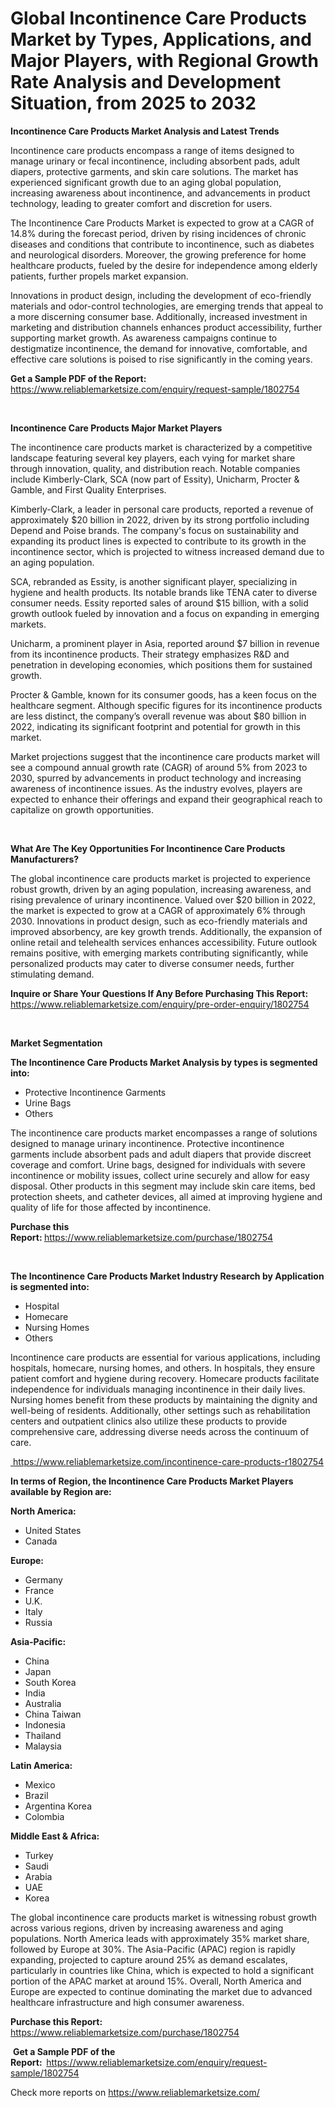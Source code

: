 <p><h1>Global Incontinence Care Products Market by Types, Applications, and Major Players, with Regional Growth Rate Analysis and Development Situation, from 2025 to 2032</h1></p><p><strong>Incontinence Care Products Market Analysis and Latest Trends</strong></p>
<p><p>Incontinence care products encompass a range of items designed to manage urinary or fecal incontinence, including absorbent pads, adult diapers, protective garments, and skin care solutions. The market has experienced significant growth due to an aging global population, increasing awareness about incontinence, and advancements in product technology, leading to greater comfort and discretion for users. </p><p>The Incontinence Care Products Market is expected to grow at a CAGR of 14.8% during the forecast period, driven by rising incidences of chronic diseases and conditions that contribute to incontinence, such as diabetes and neurological disorders. Moreover, the growing preference for home healthcare products, fueled by the desire for independence among elderly patients, further propels market expansion. </p><p>Innovations in product design, including the development of eco-friendly materials and odor-control technologies, are emerging trends that appeal to a more discerning consumer base. Additionally, increased investment in marketing and distribution channels enhances product accessibility, further supporting market growth. As awareness campaigns continue to destigmatize incontinence, the demand for innovative, comfortable, and effective care solutions is poised to rise significantly in the coming years.</p></p>
<p><strong>Get a Sample PDF of the Report:&nbsp;</strong> <a href="https://www.reliablemarketsize.com/enquiry/request-sample/1802754?utm_campaign=3123&utm_medium=2&utm_source=Github&utm_content=ia&utm_term=08032025&utm_id=incontinence-care-products">https://www.reliablemarketsize.com/enquiry/request-sample/1802754</a></p>
<p>&nbsp;</p>
<p><strong>Incontinence Care Products Major Market Players</strong></p>
<p><p>The incontinence care products market is characterized by a competitive landscape featuring several key players, each vying for market share through innovation, quality, and distribution reach. Notable companies include Kimberly-Clark, SCA (now part of Essity), Unicharm, Procter & Gamble, and First Quality Enterprises.</p><p>Kimberly-Clark, a leader in personal care products, reported a revenue of approximately $20 billion in 2022, driven by its strong portfolio including Depend and Poise brands. The company's focus on sustainability and expanding its product lines is expected to contribute to its growth in the incontinence sector, which is projected to witness increased demand due to an aging population.</p><p>SCA, rebranded as Essity, is another significant player, specializing in hygiene and health products. Its notable brands like TENA cater to diverse consumer needs. Essity reported sales of around $15 billion, with a solid growth outlook fueled by innovation and a focus on expanding in emerging markets.</p><p>Unicharm, a prominent player in Asia, reported around $7 billion in revenue from its incontinence products. Their strategy emphasizes R&D and penetration in developing economies, which positions them for sustained growth.</p><p>Procter & Gamble, known for its consumer goods, has a keen focus on the healthcare segment. Although specific figures for its incontinence products are less distinct, the company’s overall revenue was about $80 billion in 2022, indicating its significant footprint and potential for growth in this market.</p><p>Market projections suggest that the incontinence care products market will see a compound annual growth rate (CAGR) of around 5% from 2023 to 2030, spurred by advancements in product technology and increasing awareness of incontinence issues. As the industry evolves, players are expected to enhance their offerings and expand their geographical reach to capitalize on growth opportunities.</p></p>
<p>&nbsp;</p>
<p><strong>What Are The Key Opportunities For Incontinence Care Products Manufacturers?</strong></p>
<p><p>The global incontinence care products market is projected to experience robust growth, driven by an aging population, increasing awareness, and rising prevalence of urinary incontinence. Valued over $20 billion in 2022, the market is expected to grow at a CAGR of approximately 6% through 2030. Innovations in product design, such as eco-friendly materials and improved absorbency, are key growth trends. Additionally, the expansion of online retail and telehealth services enhances accessibility. Future outlook remains positive, with emerging markets contributing significantly, while personalized products may cater to diverse consumer needs, further stimulating demand.</p></p>
<p><strong>Inquire or Share Your Questions If Any Before Purchasing This Report:</strong> <a href="https://www.reliablemarketsize.com/enquiry/pre-order-enquiry/1802754?utm_campaign=3123&utm_medium=2&utm_source=Github&utm_content=ia&utm_term=08032025&utm_id=incontinence-care-products">https://www.reliablemarketsize.com/enquiry/pre-order-enquiry/1802754</a></p>
<p>&nbsp;</p>
<p><strong>Market Segmentation</strong></p>
<p><strong>The Incontinence Care Products Market Analysis by types is segmented into:</strong></p>
<p><ul><li>Protective Incontinence Garments</li><li>Urine Bags</li><li>Others</li></ul></p>
<p><p>The incontinence care products market encompasses a range of solutions designed to manage urinary incontinence. Protective incontinence garments include absorbent pads and adult diapers that provide discreet coverage and comfort. Urine bags, designed for individuals with severe incontinence or mobility issues, collect urine securely and allow for easy disposal. Other products in this segment may include skin care items, bed protection sheets, and catheter devices, all aimed at improving hygiene and quality of life for those affected by incontinence.</p></p>
<p><strong>Purchase this Report:&nbsp;</strong><a href="https://www.reliablemarketsize.com/purchase/1802754?utm_campaign=3123&utm_medium=2&utm_source=Github&utm_content=ia&utm_term=08032025&utm_id=incontinence-care-products">https://www.reliablemarketsize.com/purchase/1802754</a></p>
<p>&nbsp;</p>
<p><strong>The Incontinence Care Products Market Industry Research by Application is segmented into:</strong></p>
<p><ul><li>Hospital</li><li>Homecare</li><li>Nursing Homes</li><li>Others</li></ul></p>
<p><p>Incontinence care products are essential for various applications, including hospitals, homecare, nursing homes, and others. In hospitals, they ensure patient comfort and hygiene during recovery. Homecare products facilitate independence for individuals managing incontinence in their daily lives. Nursing homes benefit from these products by maintaining the dignity and well-being of residents. Additionally, other settings such as rehabilitation centers and outpatient clinics also utilize these products to provide comprehensive care, addressing diverse needs across the continuum of care.</p></p>
<p><a href="https://www.reliablemarketsize.com/incontinence-care-products-r1802754?utm_campaign=3123&utm_medium=2&utm_source=Github&utm_content=ia&utm_term=08032025&utm_id=incontinence-care-products">&nbsp;https://www.reliablemarketsize.com/incontinence-care-products-r1802754</a></p>
<p><strong>In terms of Region, the Incontinence Care Products Market Players available by Region are:</strong></p>
<p>
    <p> <strong> North America: </strong>
        <ul>
            <li>United States</li>
            <li>Canada</li>
        </ul>
        </p> 
    <p> <strong> Europe: </strong>
        <ul>
            <li>Germany</li>
            <li>France</li>
            <li>U.K.</li>
            <li>Italy</li>
            <li>Russia</li>
        </ul>
        </p> 
    <p> <strong> Asia-Pacific: </strong>
        <ul>
            <li>China</li>
            <li>Japan</li>
            <li>South Korea</li>
            <li>India</li>
            <li>Australia</li>
            <li>China Taiwan</li>
            <li>Indonesia</li>
            <li>Thailand</li>
            <li>Malaysia</li>
        </ul>
        </p> 
    <p> <strong> Latin America: </strong>
        <ul>
            <li>Mexico</li>
            <li>Brazil</li>
            <li>Argentina Korea</li>
            <li>Colombia</li>
        </ul>
        </p> 
    <p> <strong> Middle East & Africa: </strong>
        <ul>
            <li>Turkey</li>
            <li>Saudi</li>
            <li>Arabia</li>
            <li>UAE</li>
            <li>Korea</li>
        </ul>
    </p>
    </p>
<p><p>The global incontinence care products market is witnessing robust growth across various regions, driven by increasing awareness and aging populations. North America leads with approximately 35% market share, followed by Europe at 30%. The Asia-Pacific (APAC) region is rapidly expanding, projected to capture around 25% as demand escalates, particularly in countries like China, which is expected to hold a significant portion of the APAC market at around 15%. Overall, North America and Europe are expected to continue dominating the market due to advanced healthcare infrastructure and high consumer awareness.</p></p>
<p><strong>Purchase this Report: </strong><a href="https://www.reliablemarketsize.com/purchase/1802754?utm_campaign=3123&utm_medium=2&utm_source=Github&utm_content=ia&utm_term=08032025&utm_id=incontinence-care-products">https://www.reliablemarketsize.com/purchase/1802754</a></p>
<p>&nbsp;<strong>Get a Sample PDF of the Report:&nbsp;&nbsp;</strong><a href="https://www.reliablemarketsize.com/enquiry/request-sample/1802754?utm_campaign=3123&utm_medium=2&utm_source=Github&utm_content=ia&utm_term=08032025&utm_id=incontinence-care-products">https://www.reliablemarketsize.com/enquiry/request-sample/1802754</a></p>
<p><strong></strong></p>
<p>Check more reports on <a href="https://www.reliablemarketsize.com/?utm_campaign=3123&utm_medium=2&utm_source=Github&utm_content=ia&utm_term=08032025&utm_id=incontinence-care-products">https://www.reliablemarketsize.com/</a></p>